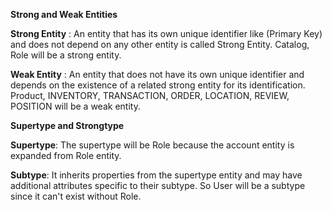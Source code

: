 **Strong and Weak Entities**

**Strong Entity** : An entity that has its own unique identifier like (Primary Key) and
does not depend on any other entity is called Strong Entity. Catalog, Role  will be a strong entity.

**Weak Entity** : An entity that does not have its own unique identifier and depends on
the existence of a related strong entity for its identification. Product, INVENTORY, TRANSACTION, ORDER, LOCATION, REVIEW, POSITION will be a weak entity.

**Supertype and Strongtype**

**Supertype**: The supertype will be Role because the account entity is expanded from Role entity.

**Subtype**: It inherits properties from the supertype entity
and may have additional attributes specific to their subtype. So User will be a subtype since it can't exist
without Role.















